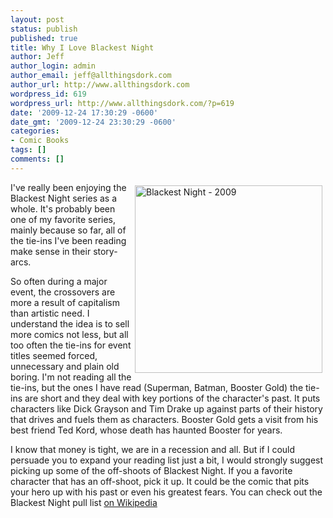 ```yaml
---
layout: post
status: publish
published: true
title: Why I Love Blackest Night
author: Jeff
author_login: admin
author_email: jeff@allthingsdork.com
author_url: http://www.allthingsdork.com
wordpress_id: 619
wordpress_url: http://www.allthingsdork.com/?p=619
date: '2009-12-24 17:30:29 -0600'
date_gmt: '2009-12-24 23:30:29 -0600'
categories:
- Comic Books
tags: []
comments: []
---
```

<p><img src="http://www.allthingsdork.com/images/Blackest_Night.jpg" style="float: right; margin: 5px 5px 5px 5px;" alt="Blackest Night - 2009" height=300px>I've really been enjoying the Blackest Night series as a whole. It's probably been one of my favorite series, mainly because so far, all of the tie-ins I've been reading make sense in their story-arcs. </p>
<p>So often during a major event, the crossovers are more a result of capitalism than artistic need. I understand the idea is to sell more comics not less, but all too often the tie-ins for event titles seemed forced, unnecessary and plain old boring. I'm not reading all the tie-ins, but the ones I have read (Superman, Batman, Booster Gold) the tie-ins are short and they deal with key portions of the character's past. It puts characters like Dick Grayson and Tim Drake up against parts of their history that drives and fuels them as characters. Booster Gold gets a visit from his best friend Ted Kord, whose death has haunted Booster for years.</p>
<p>I know that money is tight, we are in a recession and all. But if I could persuade you to expand your reading list just a bit, I would strongly suggest picking up some of the off-shoots of Blackest Night. If you a favorite character that has an off-shoot, pick it up. It could be the comic that pits your hero up with his past or even his greatest fears. You can check out the Blackest Night pull list <a href="http://en.wikipedia.org/wiki/Blackest_Night#Blackest_Night_2">on Wikipedia</a></p>
